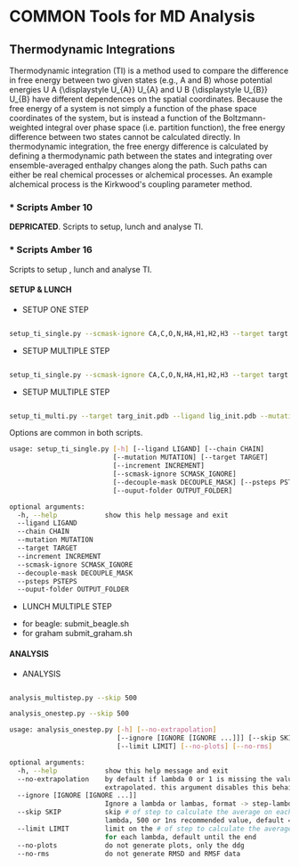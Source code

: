 # COMMON Tools for MD Analysis

## Thermodynamic Integrations

Thermodynamic integration (TI) is a method used to compare the difference in free energy between two given states (e.g., A and B) whose potential energies U A {\displaystyle U_{A}} U_{A} and U B {\displaystyle U_{B}} U_{B} have different dependences on the spatial coordinates. Because the free energy of a system is not simply a function of the phase space coordinates of the system, but is instead a function of the Boltzmann-weighted integral over phase space (i.e. partition function), the free energy difference between two states cannot be calculated directly. In thermodynamic integration, the free energy difference is calculated by defining a thermodynamic path between the states and integrating over ensemble-averaged enthalpy changes along the path. Such paths can either be real chemical processes or alchemical processes. An example alchemical process is the Kirkwood's coupling parameter method.


### * Scripts Amber 10

**DEPRICATED**. Scripts to setup, lunch and analyse TI. 

### * Scripts Amber 16

Scripts to setup , lunch and analyse TI.

#### SETUP & LUNCH

* SETUP ONE STEP

```bash

setup_ti_single.py --scmask-ignore CA,C,O,N,HA,H1,H2,H3 --target targt.pdb --ligand ligre_ext.pdb --mutation PRO12ALA

```


* SETUP MULTIPLE STEP

```bash

setup_ti_single.py --scmask-ignore CA,C,O,N,HA,H1,H2,H3 --target targt.pdb --ligand ligre_ext.pdb --mutation PRO12ALA

```



* SETUP MULTIPLE STEP

```bash

setup_ti_multi.py --target targ_init.pdb --ligand lig_init.pdb --mutation ASP1THR

```


Options are common in both scripts. 

```bash
usage: setup_ti_single.py [-h] [--ligand LIGAND] [--chain CHAIN]
                          [--mutation MUTATION] [--target TARGET]
                          [--increment INCREMENT]
                          [--scmask-ignore SCMASK_IGNORE]
                          [--decouple-mask DECOUPLE_MASK] [--psteps PSTEPS]
                          [--ouput-folder OUTPUT_FOLDER]

optional arguments:
  -h, --help            show this help message and exit
  --ligand LIGAND
  --chain CHAIN
  --mutation MUTATION
  --target TARGET
  --increment INCREMENT
  --scmask-ignore SCMASK_IGNORE
  --decouple-mask DECOUPLE_MASK
  --psteps PSTEPS
  --ouput-folder OUTPUT_FOLDER


```

* LUNCH MULTIPLE STEP

- for beagle: submit_beagle.sh
- for graham submit_graham.sh

#### ANALYSIS 

* ANALYSIS

```bash

analysis_multistep.py --skip 500

analysis_onestep.py --skip 500
```

```bash
usage: analysis_onestep.py [-h] [--no-extrapolation]
                           [--ignore [IGNORE [IGNORE ...]]] [--skip SKIP]
                           [--limit LIMIT] [--no-plots] [--no-rms]

optional arguments:
  -h, --help            show this help message and exit
  --no-extrapolation    by default if lambda 0 or 1 is missing the value is
                        extrapolated. this argument disables this behaibour
  --ignore [IGNORE [IGNORE ...]]
                        Ignore a lambda or lambas, format -> step-lambda step-lambda2 e.g. complex-0.100 
  --skip SKIP           skip # of step to calculate the average on each
                        lambda, 500 or 1ns recommended value, default = 0
  --limit LIMIT         limit on the # of step to calculate the average dvdl
                        for each lambda, default until the end
  --no-plots            do not generate plots, only the ddg
  --no-rms              do not generate RMSD and RMSF data

```
